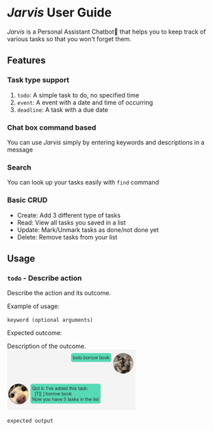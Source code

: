 # _Jarvis_ User Guide

_Jarvis_ is a Personal Assistant Chatbot🤖 that helps you to keep track of various tasks so that you won't forget them.

## Features

### Task type support

1. `todo`: A simple task to do, no specified time
2. `event`: A event with a date and time of occurring
3. `deadline`: A task with a due date

### Chat box command based

You can use _Jarvis_ simply by entering keywords and descriptions in a message

### Search
You can look up your tasks easily with `find` command

### Basic CRUD

- Create: Add 3 different type of tasks
- Read: View all tasks you saved in a list
- Update: Mark/Unmark tasks as done/not done yet
- Delete: Remove tasks from your list

## Usage

### `todo` - Describe action

Describe the action and its outcome.

Example of usage: 

`keyword (optional arguments)`

Expected outcome:

Description of the outcome.<br/>
<img src="screenshots/todo.png" width="300px">

```
expected output
```
